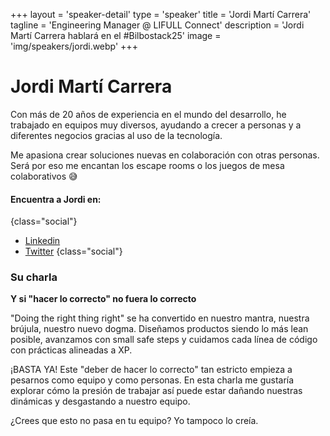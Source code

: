 +++
layout = 'speaker-detail'
type = 'speaker'
title = 'Jordi Martí Carrera'
tagline = 'Engineering Manager @ LIFULL Connect'
description = 'Jordi Martí Carrera hablará en el #Bilbostack25'
image = 'img/speakers/jordi.webp'
+++

# Jordi Martí Carrera

Con más de 20 años de experiencia en el mundo del desarrollo, he trabajado en equipos muy diversos, ayudando a crecer a personas y a diferentes negocios gracias al uso de la tecnología.

Me apasiona crear soluciones nuevas en colaboración con otras personas. Será por eso me encantan los escape rooms o los juegos de mesa colaborativos 😅

#### Encuentra a Jordi en:

{class="social"}

- [Linkedin](https://www.linkedin.com/in/jmarti-heedrox/)
- [Twitter](https://twitter.com/itortv)
  {class="social"}

### Su charla
**Y si "hacer lo correcto" no fuera lo correcto**

"Doing the right thing right" se ha convertido en nuestro mantra, nuestra brújula, nuestro nuevo dogma. Diseñamos productos siendo lo más lean posible, avanzamos con small safe steps y cuidamos cada línea de código con prácticas alineadas a XP.

¡BASTA YA! Este "deber de hacer lo correcto" tan estricto empieza a pesarnos como equipo y como personas. En esta charla me gustaría explorar cómo la presión de trabajar así puede estar dañando nuestras dinámicas y desgastando a nuestro equipo.

¿Crees que esto no pasa en tu equipo? Yo tampoco lo creía.
